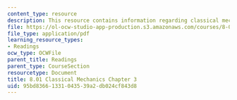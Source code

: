 ```yaml
---
content_type: resource
description: This resource contains information regarding classical mechanics.
file: https://ol-ocw-studio-app-production.s3.amazonaws.com/courses/8-01sc-classical-mechanics-fall-2016/95bd83661331043539a2db024cf843d8_MIT8_01F16_chapter3.pdf
file_type: application/pdf
learning_resource_types:
- Readings
ocw_type: OCWFile
parent_title: Readings
parent_type: CourseSection
resourcetype: Document
title: 8.01 Classical Mechanics Chapter 3
uid: 95bd8366-1331-0435-39a2-db024cf843d8
---
```

